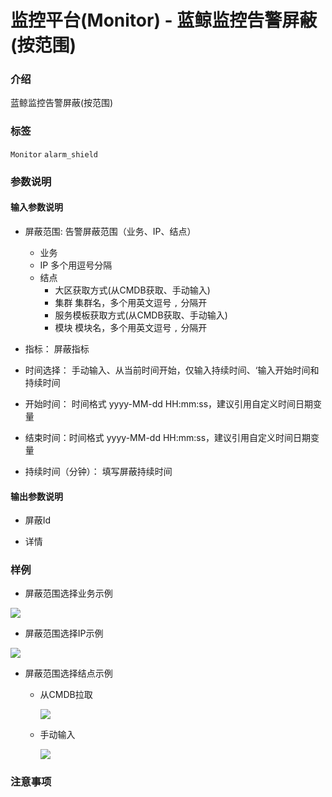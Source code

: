 # 监控平台(Monitor) - 蓝鲸监控告警屏蔽(按范围)

### 介绍

蓝鲸监控告警屏蔽(按范围)

### 标签

`Monitor` `alarm_shield`

### 参数说明

#### 输入参数说明

- 屏蔽范围: 告警屏蔽范围（业务、IP、结点）
    
    - 业务
    - IP 多个用逗号分隔
    - 结点
        - 大区获取方式(从CMDB获取、手动输入)
        - 集群 集群名，多个用英文逗号 `,` 分隔开
        - 服务模板获取方式(从CMDB获取、手动输入)
        - 模块 模块名，多个用英文逗号 `,` 分隔开

- 指标： 屏蔽指标

- 时间选择： 手动输入、从当前时间开始，仅输入持续时间、‘输入开始时间和持续时间

- 开始时间： 时间格式 yyyy-MM-dd HH:mm:ss，建议引用自定义时间日期变量

- 结束时间：时间格式 yyyy-MM-dd HH:mm:ss，建议引用自定义时间日期变量

- 持续时间（分钟）： 填写屏蔽持续时间

#### 输出参数说明

- 屏蔽Id

- 详情

### 样例

- 屏蔽范围选择业务示例

![](../image/monitor_alarm_shield_biz.png)

- 屏蔽范围选择IP示例

![](../image/monitor_alarm_shield_ip.png)

- 屏蔽范围选择结点示例

    - 从CMDB拉取
    
        ![](../image/monitor_alarm_shield_node_select.png)
        
    - 手动输入
    
        ![](../image/monitor_alarm_shield_node_input.png)

### 注意事项
